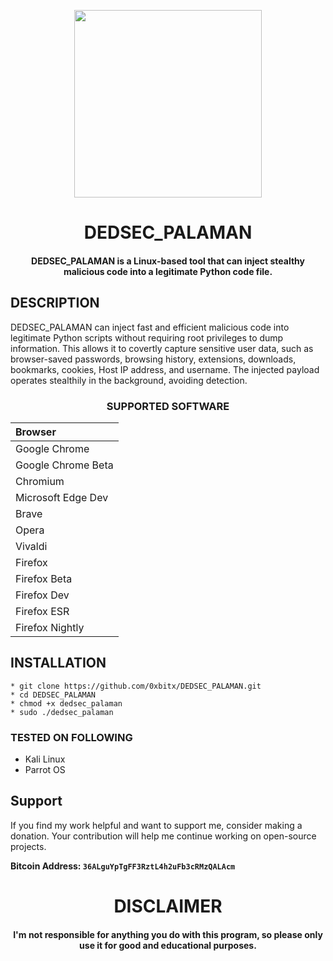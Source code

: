 
<p align="center">
<img src="https://cdn-icons-png.flaticon.com/512/1750/1750586.png", width="300", height="300">
</p>
<h1 align="center"> DEDSEC_PALAMAN</h1>
<h4 align="center">DEDSEC_PALAMAN is a Linux-based tool that can inject stealthy malicious code into a legitimate Python code file.</h4>

## DESCRIPTION
DEDSEC_PALAMAN can inject fast and efficient malicious code into legitimate Python scripts without requiring root privileges to dump information. This allows it to covertly capture sensitive user data, such as browser-saved passwords, browsing history, extensions, downloads, bookmarks, cookies, Host IP address, and username. The injected payload operates stealthily in the background, avoiding detection.

<h3 align="center"> SUPPORTED SOFTWARE</h3>
<div align="center">
  
| Browser            | 
|:-------------------|
| Google Chrome      | 
| Google Chrome Beta | 
| Chromium           |   
| Microsoft Edge Dev | 
| Brave              | 
| Opera              |
| Vivaldi            |
| Firefox            |
| Firefox Beta       |
| Firefox Dev        |
| Firefox ESR        |
| Firefox Nightly    |

</div>

## INSTALLATION 
    * git clone https://github.com/0xbitx/DEDSEC_PALAMAN.git
    * cd DEDSEC_PALAMAN
    * chmod +x dedsec_palaman
    * sudo ./dedsec_palaman

### TESTED ON FOLLOWING
* Kali Linux 
* Parrot OS 

## Support

If you find my work helpful and want to support me, consider making a donation. Your contribution will help me continue working on open-source projects.

**Bitcoin Address: `36ALguYpTgFF3RztL4h2uFb3cRMzQALAcm`**

<h1 align="center"> DISCLAIMER </h1>

<h4 align="center">I'm not responsible for anything you do with this program, so please only use it for good and educational purposes. </h4>

